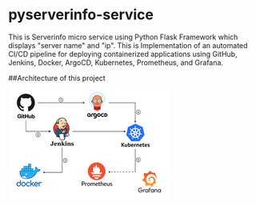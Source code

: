 # pyserverinfo-service
This is Serverinfo micro service using Python Flask Framework which displays "server name" and "ip".
This is Implementation of an automated CI/CD pipeline for deploying containerized applications using GitHub, Jenkins, Docker, ArgoCD, Kubernetes, Prometheus, and Grafana.

##Architecture of this project

![Architecture](images/architecture.png)